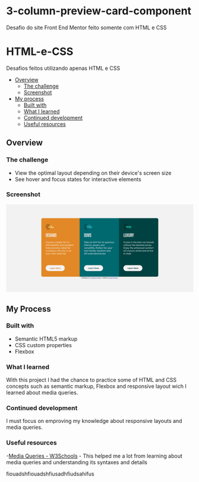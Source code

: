 # 3-column-preview-card-component
Desafio do site Front End Mentor feito somente com HTML e CSS

# HTML-e-CSS
Desafios feitos utilizando apenas HTML e CSS

- [Overview](#overview)
  - [The challenge](#the-challenge)
  - [Screenshot](#screenshot)
- [My process](#my-process)
  - [Built with](#built-with)
  - [What I learned](#what-i-learned)
  - [Continued development](#continued-development)
  - [Useful resources](#useful-resources)

## Overview

### The challenge
- View the optimal layout depending on their device's screen size
- See hover and focus states for interactive elements

### Screenshot
![Final result screenshot](./finalResult.png)

## My Process

### Built with
- Semantic HTML5 markup
- CSS custom properties
- Flexbox

### What I learned 
With this project I had the chance to practice some of HTML and CSS concepts such as semantic markup, Flexbox and responsive layout wich I learned about media queries.

### Continued development
I must focus on emproving my knowledge about responsive layouts and media queries.

### Useful resources
-[Media Queries - W3Schools](https://www.w3schools.com/css/css_rwd_mediaqueries.asp) - This helped me a lot from learning about media queries and understanding its syntaxes and details

fiouadshfiouadshfiusadhfiudsahifus
